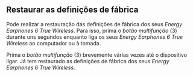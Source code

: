 ## Restaurar as definições de fábrica

Pode realizar a restauração das definições de fábrica dos seus *Energy Earphones 6 True Wireless*. Para isso, prima o *botão multifunção* (3) durante uns segundos enquanto liga os seus *Energy Earphones 6 True Wireless* ao computador ou à tomada.

Prima o *botão multifunção* (3) brevemente várias vezes até o dispositivo ligar. Já tem restaurado as definições de fábrica dos seus *Energy Earphones 6 True Wireless*. 
